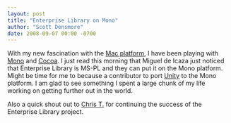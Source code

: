 ```yaml
---
layout: post
title: "Enterprise Library on Mono"
author: "Scott Densmore"
date: 2008-09-07 00:00 -0700
---
```


With my new fascination with the [Mac platform](http://developer.apple.com/), I have been playing with [Mono](http://www.mono-project.com/Main_Page) and [Cocoa](http://developer.apple.com/cocoa/). I just read this morning that Miguel de Icaza just noticed that Enterprise Library is MS-PL and they can put it on the Mono platform. Might be time for me to because a contributor to port [Unity](http://msdn.microsoft.com/en-us/library/cc468366.aspx) to the Mono platform. I am glad to see something I spent a large chunk of my life working on getting further out in the world.

Also a quick shout out to [Chris T.](http://www.tavaresstudios.com/Blog/) for continuing the success of the Enterprise Library project.
